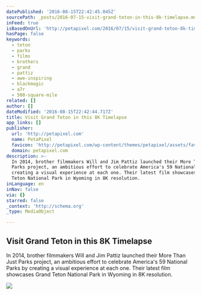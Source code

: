 ```yaml
---
datePublished: '2016-08-15T22:42:45.045Z'
sourcePath: _posts/2016-07-15-visit-grand-teton-in-this-8k-timelapse.md
inFeed: true
isBasedOnUrl: 'http://petapixel.com/2016/07/15/visit-grand-teton-8k-timelapse/'
hasPage: false
keywords:
  - teton
  - parks
  - films
  - brothers
  - grand
  - pattiz
  - awe-inspiring
  - blackmagic
  - a7r
  - 500-square-mile
related: []
author: []
dateModified: '2016-08-15T22:42:44.717Z'
title: Visit Grand Teton in this 8K Timelapse
app_links: []
publisher:
  url: 'http://petapixel.com'
  name: PetaPixel
  favicon: 'http://petapixel.com/wp-content/themes/petapixel/assets/favicon.ico'
  domain: petapixel.com
description: >-
  In 2014, brother filmmakers Will and Jim Pattiz launched their More Than Just
  Parks project, an ambitious effort to celebrate America's 59 National Parks by
  creating a visual experience at each one. Their latest film showcases Grand
  Teton National Park in Wyoming in 8K resolution.
inLanguage: en
inNav: false
via: {}
starred: false
_context: 'http://schema.org'
_type: MediaObject

---
```

<article style=""><h1>Visit Grand Teton in this 8K Timelapse</h1><p>In 2014, brother filmmakers Will and Jim Pattiz launched their More Than Just Parks project, an ambitious effort to celebrate America's 59 National Parks by creating a visual experience at each one. Their latest film showcases Grand Teton National Park in Wyoming in 8K resolution.</p><img src="http://petapixel.com/assets/uploads/2016/07/grandtetonfeat.jpg" /></article>